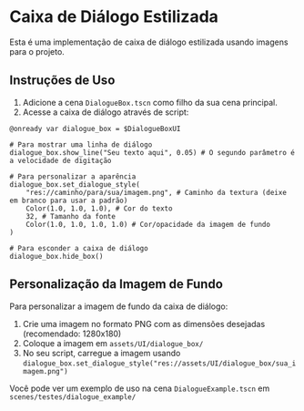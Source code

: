 # Caixa de Diálogo Estilizada

Esta é uma implementação de caixa de diálogo estilizada usando imagens para o projeto.

## Instruções de Uso

1. Adicione a cena `DialogueBox.tscn` como filho da sua cena principal.
2. Acesse a caixa de diálogo através de script:

```gdscript
@onready var dialogue_box = $DialogueBoxUI

# Para mostrar uma linha de diálogo
dialogue_box.show_line("Seu texto aqui", 0.05) # O segundo parâmetro é a velocidade de digitação

# Para personalizar a aparência
dialogue_box.set_dialogue_style(
    "res://caminho/para/sua/imagem.png", # Caminho da textura (deixe em branco para usar a padrão)
    Color(1.0, 1.0, 1.0), # Cor do texto
    32, # Tamanho da fonte
    Color(1.0, 1.0, 1.0, 1.0) # Cor/opacidade da imagem de fundo
)

# Para esconder a caixa de diálogo
dialogue_box.hide_box()
```

## Personalização da Imagem de Fundo

Para personalizar a imagem de fundo da caixa de diálogo:

1. Crie uma imagem no formato PNG com as dimensões desejadas (recomendado: 1280x180)
2. Coloque a imagem em `assets/UI/dialogue_box/`
3. No seu script, carregue a imagem usando `dialogue_box.set_dialogue_style("res://assets/UI/dialogue_box/sua_imagem.png")`

Você pode ver um exemplo de uso na cena `DialogueExample.tscn` em `scenes/testes/dialogue_example/`
